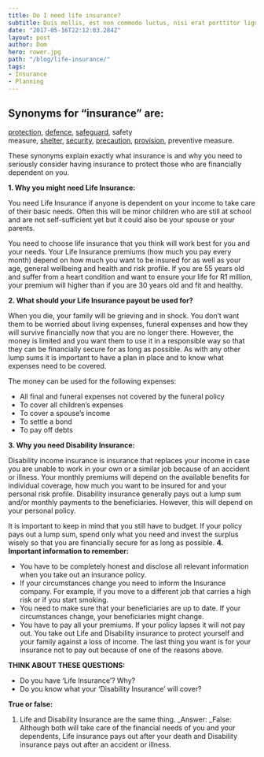 ```yaml
---
title: Do I need life insurance?
subtitle: Duis mollis, est non commodo luctus, nisi erat porttitor ligula, eget lacinia odio sem nec elit.
date: "2017-05-16T22:12:03.284Z"
layout: post
author: Dom
hero: rower.jpg
path: "/blog/life-insurance/"
tags:
- Insurance
- Planning
---
```


## Synonyms for “insurance” are: 

[protection](https://www.google.co.za/search?espv=2&biw=1303&bih=562&q=define+protection&sa=X&ved=0ahUKEwiY-paQgoLPAhXXFsAKHQ5MBckQ_SoIQDAA), [defence](https://www.google.co.za/search?espv=2&biw=1303&bih=562&q=define+defence&sa=X&ved=0ahUKEwiY-paQgoLPAhXXFsAKHQ5MBckQ_SoIQTAA), [safeguard](https://www.google.co.za/search?espv=2&biw=1303&bih=562&q=define+safeguard&sa=X&ved=0ahUKEwiY-paQgoLPAhXXFsAKHQ5MBckQ_SoIQjAA), safety measure, [shelter](https://www.google.co.za/search?espv=2&biw=1303&bih=562&q=define+shelter&sa=X&ved=0ahUKEwiY-paQgoLPAhXXFsAKHQ5MBckQ_SoIQzAA), [security](https://www.google.co.za/search?espv=2&biw=1303&bih=562&q=define+security&sa=X&ved=0ahUKEwiY-paQgoLPAhXXFsAKHQ5MBckQ_SoIRDAA), [precaution](https://www.google.co.za/search?espv=2&biw=1303&bih=562&q=define+precaution&sa=X&ved=0ahUKEwiY-paQgoLPAhXXFsAKHQ5MBckQ_SoIRTAA), [provision](https://www.google.co.za/search?espv=2&biw=1303&bih=562&q=define+provision&sa=X&ved=0ahUKEwiY-paQgoLPAhXXFsAKHQ5MBckQ_SoIRjAA), preventive measure.


These synonyms explain exactly what insurance is and why you need to seriously consider having insurance to protect those who are financially dependent on you.

**1\. Why you might need Life Insurance:**

You need Life Insurance if anyone is dependent on your income to take care of their basic needs. Often this will be minor children who are still at school and are not self-sufficient yet but it could also be your spouse or your parents.

You need to choose life insurance that you think will work best for you and your needs. Your Life Insurance premiums (how much you pay every month) depend on how much you want to be insured for as well as your age, general wellbeing and health and risk profile. If you are 55 years old and suffer from a heart condition and want to ensure your life for R1 million, your premium will higher than if you are 30 years old and fit and healthy.

**2\. What should your Life Insurance payout be used for?**

When you die, your family will be grieving and in shock. You don’t want them to be worried about living expenses, funeral expenses and how they will survive financially now that you are no longer there. However, the money is limited and you want them to use it in a responsible way so that they can be financially secure for as long as possible. As with any other lump sums it is important to have a plan in place and to know what expenses need to be covered.

The money can be used for the following expenses:

* All final and funeral expenses not covered by the funeral policy
* To cover all children’s expenses
* To cover a spouse’s income
* To settle a bond
* To pay off debts

**3\. Why you need Disability Insurance:**

Disability income insurance is insurance that replaces your income in case you are unable to work in your own or a similar job because of an accident or illness. Your monthly premiums will depend on the available benefits for individual coverage, how much you want to be insured for and your personal risk profile. Disability insurance generally pays out a lump sum and/or monthly payments to the beneficiaries. However, this will depend on your personal policy.

It is important to keep in mind that you still have to budget. If your policy pays out a lump sum, spend only what you need and invest the surplus wisely so that you are financially secure for as long as possible.
**4\. Important information to remember:**

* You have to be completely honest and disclose all relevant information when you take out an insurance policy.
* If your circumstances change you need to inform the Insurance company. For example, if you move to a different job that carries a high risk or if you start smoking.
* You need to make sure that your beneficiaries are up to date. If your circumstances change, your beneficiaries might change.
* You have to pay all your premiums. If your policy lapses it will not pay out. You take out Life and Disability insurance to protect yourself and your family against a loss of income. The last thing you want is for your insurance not to pay out because of one of the reasons above.

**THINK ABOUT THESE QUESTIONS:**

* Do you have ‘Life Insurance’? Why?
* Do you know what your ‘Disability Insurance’ will cover?

**True or false:**

1. Life and Disability Insurance are the same thing. _Answer: _False: Although both will take care of the financial needs of you and your dependents, Life insurance pays out after your death and Disability insurance pays out after an accident or illness.